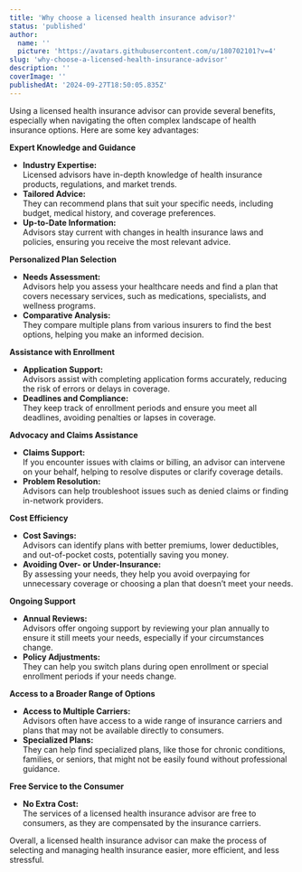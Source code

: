 ```yaml
---
title: 'Why choose a licensed health insurance advisor?'
status: 'published'
author:
  name: ''
  picture: 'https://avatars.githubusercontent.com/u/180702101?v=4'
slug: 'why-choose-a-licensed-health-insurance-advisor'
description: ''
coverImage: ''
publishedAt: '2024-09-27T18:50:05.835Z'
---
```


Using a licensed health insurance advisor can provide several benefits, especially when navigating the often complex landscape of health insurance options. Here are some key advantages:

**Expert Knowledge and Guidance**

- **Industry Expertise:**  
  Licensed advisors have in-depth knowledge of health insurance products, regulations, and market trends.
- **Tailored Advice:**  
  They can recommend plans that suit your specific needs, including budget, medical history, and coverage preferences.
- **Up-to-Date Information:**  
  Advisors stay current with changes in health insurance laws and policies, ensuring you receive the most relevant advice.

**Personalized Plan Selection**

- **Needs Assessment:**  
  Advisors help you assess your healthcare needs and find a plan that covers necessary services, such as medications, specialists, and wellness programs.
- **Comparative Analysis:**  
  They compare multiple plans from various insurers to find the best options, helping you make an informed decision.

**Assistance with Enrollment**

- **Application Support:**  
  Advisors assist with completing application forms accurately, reducing the risk of errors or delays in coverage.
- **Deadlines and Compliance:**  
  They keep track of enrollment periods and ensure you meet all deadlines, avoiding penalties or lapses in coverage.

**Advocacy and Claims Assistance**

- **Claims Support:**  
  If you encounter issues with claims or billing, an advisor can intervene on your behalf, helping to resolve disputes or clarify coverage details.
- **Problem Resolution:**  
  Advisors can help troubleshoot issues such as denied claims or finding in-network providers.

**Cost Efficiency**

- **Cost Savings:**  
  Advisors can identify plans with better premiums, lower deductibles, and out-of-pocket costs, potentially saving you money.
- **Avoiding Over- or Under-Insurance:**  
  By assessing your needs, they help you avoid overpaying for unnecessary coverage or choosing a plan that doesn’t meet your needs.

**Ongoing Support**

- **Annual Reviews:**  
  Advisors offer ongoing support by reviewing your plan annually to ensure it still meets your needs, especially if your circumstances change.
- **Policy Adjustments:**  
  They can help you switch plans during open enrollment or special enrollment periods if your needs change.

**Access to a Broader Range of Options**

- **Access to Multiple Carriers:**  
  Advisors often have access to a wide range of insurance carriers and plans that may not be available directly to consumers.
- **Specialized Plans:**  
  They can help find specialized plans, like those for chronic conditions, families, or seniors, that might not be easily found without professional guidance.

**Free Service to the Consumer**

- **No Extra Cost:**  
  The services of a licensed health insurance advisor are free to consumers, as they are compensated by the insurance carriers.

Overall, a licensed health insurance advisor can make the process of selecting and managing health insurance easier, more efficient, and less stressful.
